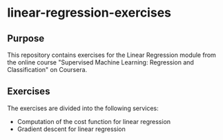 # linear-regression-exercises

## Purpose

This repository contains exercises for the Linear Regression module from the online course "Supervised Machine Learning:
Regression and Classification" on Coursera.

## Exercises

The exercises are divided into the following services:

- Computation of the cost function for linear regression
- Gradient descent for linear regression